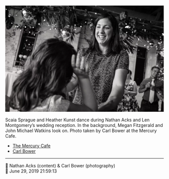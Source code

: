 ![Scaia Sprague and Heather Kunst dance](assets/541efb367731561fad4d5d7847a39797.webp)

Scaia Sprague and Heather Kunst dance during Nathan Acks and Len Montgomery’s wedding reception. In the background, Megan Fitzgerald and John Michael Watkins look on. Photo taken by Carl Bower at the Mercury Cafe.

* [The Mercury Cafe](http://mercurycafe.com)
* [Carl Bower](https://carlbowerphotos.com)

- - - -

<span aria-hidden="true">👥</span> Nathan Acks (content) & Carl Bower (photography)  
<span aria-hidden="true">📅</span> June 29, 2019 21:59:13
